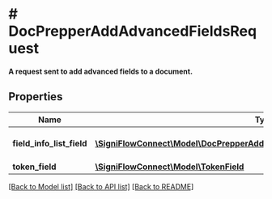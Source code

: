 # # DocPrepperAddAdvancedFieldsRequest

#### A request sent to add advanced fields to a document.

## Properties

Name | Type | Description | Notes
------------ | ------------- | ------------- | -------------
**field_info_list_field** | [**\SigniFlowConnect\Model\DocPrepperAddAdvancedFieldsRequestFieldInfoListField[]**](DocPrepperAddAdvancedFieldsRequestFieldInfoListField.md) | Field information list field. |
**token_field** | [**\SigniFlowConnect\Model\TokenField**](TokenField.md) |  |

[[Back to Model list]](../../README.md#models) [[Back to API list]](../../README.md#endpoints) [[Back to README]](../../README.md)
